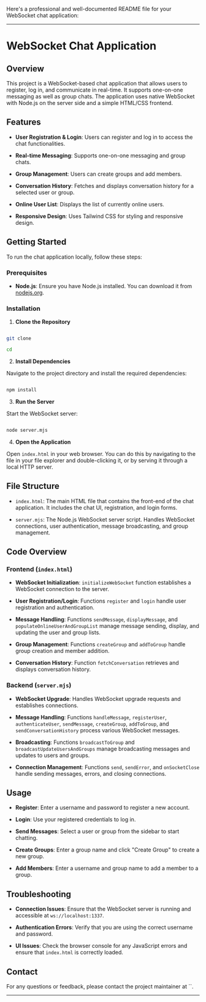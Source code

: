 Here's a professional and well-documented README file for your WebSocket chat application:

---

# WebSocket Chat Application

## Overview

This project is a WebSocket-based chat application that allows users to register, log in, and communicate in real-time. It supports one-on-one messaging as well as group chats. The application uses native WebSocket with Node.js on the server side and a simple HTML/CSS frontend.

## Features

- **User Registration & Login**: Users can register and log in to access the chat functionalities.

- **Real-time Messaging**: Supports one-on-one messaging and group chats.

- **Group Management**: Users can create groups and add members.

- **Conversation History**: Fetches and displays conversation history for a selected user or group.

- **Online User List**: Displays the list of currently online users.

- **Responsive Design**: Uses Tailwind CSS for styling and responsive design.

## Getting Started

To run the chat application locally, follow these steps:

### Prerequisites

- **Node.js**: Ensure you have Node.js installed. You can download it from [nodejs.org](https://nodejs.org/).

### Installation

1. **Clone the Repository**

```bash

git clone

cd

```

2. **Install Dependencies**

Navigate to the project directory and install the required dependencies:

```bash

npm install

```

3. **Run the Server**

Start the WebSocket server:

```bash

node server.mjs

```

4. **Open the Application**

Open `index.html` in your web browser. You can do this by navigating to the file in your file explorer and double-clicking it, or by serving it through a local HTTP server.

## File Structure

- `index.html`: The main HTML file that contains the front-end of the chat application. It includes the chat UI, registration, and login forms.

- `server.mjs`: The Node.js WebSocket server script. Handles WebSocket connections, user authentication, message broadcasting, and group management.

## Code Overview

### Frontend (`index.html`)

- **WebSocket Initialization**: `initializeWebSocket` function establishes a WebSocket connection to the server.

- **User Registration/Login**: Functions `register` and `login` handle user registration and authentication.

- **Message Handling**: Functions `sendMessage`, `displayMessage`, and `populateOnlineUserAndGroupList` manage message sending, display, and updating the user and group lists.

- **Group Management**: Functions `createGroup` and `addToGroup` handle group creation and member addition.

- **Conversation History**: Function `fetchConversation` retrieves and displays conversation history.

### Backend (`server.mjs`)

- **WebSocket Upgrade**: Handles WebSocket upgrade requests and establishes connections.

- **Message Handling**: Functions `handleMessage`, `registerUser`, `authenticateUser`, `sendMessage`, `createGroup`, `addToGroup`, and `sendConversationHistory` process various WebSocket messages.

- **Broadcasting**: Functions `broadcastToGroup` and `broadcastUpdateUsersAndGroups` manage broadcasting messages and updates to users and groups.

- **Connection Management**: Functions `send`, `sendError`, and `onSocketClose` handle sending messages, errors, and closing connections.

## Usage

- **Register**: Enter a username and password to register a new account.

- **Login**: Use your registered credentials to log in.

- **Send Messages**: Select a user or group from the sidebar to start chatting.

- **Create Groups**: Enter a group name and click "Create Group" to create a new group.

- **Add Members**: Enter a username and group name to add a member to a group.

## Troubleshooting

- **Connection Issues**: Ensure that the WebSocket server is running and accessible at `ws://localhost:1337`.

- **Authentication Errors**: Verify that you are using the correct username and password.

- **UI Issues**: Check the browser console for any JavaScript errors and ensure that `index.html` is correctly loaded.



## Contact

For any questions or feedback, please contact the project maintainer at ``.

---


